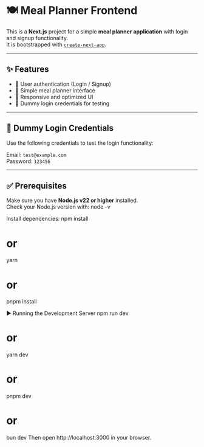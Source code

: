 # 🍽️ Meal Planner Frontend

This is a **Next.js** project for a simple **meal planner application** with login and signup functionality.  
It is bootstrapped with [`create-next-app`](https://nextjs.org/docs/app/api-reference/cli/create-next-app).

---

## ✨ Features

- 🔐 User authentication (Login / Signup)  
- 🍲 Simple meal planner interface  
- 📱 Responsive and optimized UI  
- 🧪 Dummy login credentials for testing  

---

## 🧪 Dummy Login Credentials

Use the following credentials to test the login functionality:

Email: `test@example.com`  
Password: `123456`

---

## ✅ Prerequisites

Make sure you have **Node.js v22 or higher** installed.  
Check your Node.js version with:
node -v

Install dependencies:
npm install
# or
yarn
# or
pnpm install

▶️ Running the Development Server
npm run dev
# or
yarn dev
# or
pnpm dev
# or
bun dev
Then open http://localhost:3000 in your browser.

